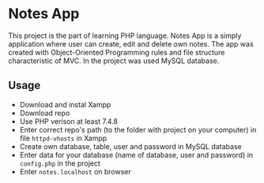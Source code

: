 # Notes App

This project is the part of learning PHP language. Notes App is a simply application where user can create, edit and delete own notes. The app was created with Object-Oriented Programming rules and file structure characteristic of MVC. In the project was used MySQL database.

## Usage 

* Download and instal Xampp 
* Download repo
* Use PHP verison at least 7.4.8 
* Enter correct repo's path (to the folder with project on your computer) in file `httpd-vhosts` in Xampp
* Create own database, table, user and password in MySQL database
* Enter data for your database (name of database, user and password) in `config.php` in the project
* Enter `notes.localhost` on browser